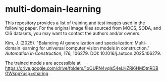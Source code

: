 # multi-domain-learning
This repository provides a list of training and test images used in the following paper. For the original image files sourced from MOCS, SODA, and CIS datasets, you may want to contact the authors and/or owners. 

Kim, J. (2025). "Balancing AI generalization and specialization: Multi-domain learning for universal computer vision models in construction." _Automation in Construction_, 176, 106279. DOI: 10.1016/j.autcon.2025.106279.

The trained models are accessible at https://drive.google.com/drive/folders/1oOUPN4vqIs54eLHZRi6HM5tnRDBGWkpg?usp=sharing. 
